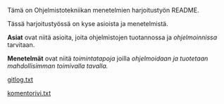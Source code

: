 Tämä on Ohjelmistotekniikan menetelmien harjoitustyön README.

Tässä harjoitustyössä on kyse asioista ja menetelmistä.

**Asiat** ovat niitä asioita, joita ohjelmistojen tuotannossa ja *ohjelmoinnissa* tarvitaan.

**Menetelmät** ovat niitä *toimintatapoja* joilla *ohjelmoidaan ja tuotetaan mahdollisimman toimivalla tavalla.*

[gitlog.txt](https://github.com/SaladOrb/otm-harjoitustyo/blob/master/laskarit/viikko1/gitlog.txt)

[komentorivi.txt](https://github.com/SaladOrb/otm-harjoitustyo/blob/master/laskarit/viikko1/komentorivi.txt)

